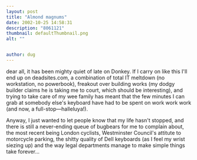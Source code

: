 ```yaml
---
layout: post
title: "Almond magnums"
date: 2002-10-25 14:58:31
description: "8061121"
thumbnail: defaultThumbnail.png
alt: ""


author: dug
---
```


<p>dear all, it has been mighty quiet of late on Donkey. If I carry on like this I'll end up on deadsites.com, a combination of total IT meltdown (no workstation, no powerbook), freakout over building works (my dodgy builder claims he is taking me to court, which should be interesting), and trying to take care of my wee family has meant that the few minutes I can grab at somebody else's keyboard have had to be spent on work work work (and now, a full-stop&mdash;halleluya!).</p>

<p>Anyway, I just wanted to let people know that my life hasn't stopped, and there is still a never-ending queue of bugbears for me to complain about, the most recent being London cyclists, Westminster Council's attitute to motorcycle parking, the shitty quality of Dell keyboards (as I feel my wrist siezing up) and the way legal departments manage to make simple things take forever...</p>
